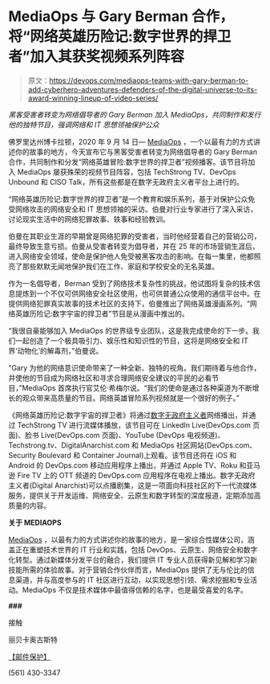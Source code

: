 # MediaOps 与 Gary Berman 合作，将“网络英雄历险记:数字世界的捍卫者”加入其获奖视频系列阵容

> 原文：<https://devops.com/mediaops-teams-with-gary-berman-to-add-cyberhero-adventures-defenders-of-the-digital-universe-to-its-award-winning-lineup-of-video-series/>

*黑客受害者转变为网络倡导者的 Gary Berman 加入 MediaOps，共同制作和发行他的独特节目，强调网络和 IT 思想领袖保护公众*

佛罗里达州博卡拉顿，2020 年 9 月 14 日— [MediaOps](https://mediaops.com/) ，一个以最有力的方式讲述你的故事的地方，今天宣布它与黑客受害者转变为网络倡导者的 Gary Berman 合作，共同制作和分发“网络英雄冒险:数字世界的捍卫者”视频播客。该节目将加入 MediaOps 屡获殊荣的视频节目阵容，包括 TechStrong TV、DevOps Unbound 和 CISO Talk，所有这些都是在数字无政府主义者平台上进行的。

“网络英雄历险记:数字世界的捍卫者”是一个教育和娱乐系列，基于对保护公众免受网络攻击的网络安全和 IT 思想领袖的采访。伯曼对行业专家进行了深入采访，讨论现实生活中的网络犯罪故事、轶事和经验教训。

伯曼在其职业生涯的早期曾是网络犯罪的受害者，当时他经营着自己的营销公司，最终导致生意亏损。伯曼从受害者转变为倡导者，并在 25 年的市场营销生涯后，进入网络安全领域，使命是保护他人免受被黑客攻击的影响。在每一集里，他都照亮了那些默默无闻地保护我们在工作、家庭和学校安全的无名英雄。

作为一名倡导者，Berman 受到了网络技术复杂性的挑战，他试图将复杂的技术信息提炼到一个不仅可供网络安全社区使用，也可供普通公众使用的通信平台中。在提供网络犯罪真实故事的技术社区的支持下，伯曼推出了网络英雄漫画系列。“网络英雄历险记:数字宇宙的捍卫者”节目是从漫画中推出的。

“我很自豪能够加入 MediaOps 的世界级专业团队，这是我完成使命的下一步。我们一起创造了一个极具吸引力、娱乐性和知识性的节目，这将是网络安全和 IT 界‘动物化’的解毒剂，”伯曼说。

“Gary 为他的网络意识使命带来了一种全新、独特的视角。我们期待着与他合作，并使他的节目成为网络社区和寻求合理网络安全建议的平民的必看节目，”MediaOps 首席执行官艾伦·希梅尔说。“我们的使命是通过各种渠道为不断增长的观众带来高质量的节目。网络英雄冒险系列视频就是一个很好的例子。”

《网络英雄历险记:数字宇宙的捍卫者》将通过[数字无政府主义者](https://digitalanarchist.com/)网络播出，并通过 TechStrong TV 进行流媒体播放，该节目可在 LinkedIn Live(DevOps.com 页面)、脸书 Live(DevOps.com 页面)、YouTube (DevOps 电视频道)、Techstrong.tv、DigitalAnarchist.com 和 MediaOps 社区网站(DevOps.com、Security Boulevard 和 Container Journal)上观看。该节目还将在 iOS 和 Android 的 DevOps.com 移动应用程序上播出，并通过 Apple TV、Roku 和亚马逊 Fire TV 上的 OTT 频道的 DevOps.com 应用程序在电视上播出。数字无政府主义者(Digital Anarchist)可以点播剧集，这是一项面向科技社区的下一代流媒体服务，提供关于开发运维、网络安全、云原生和数字转型的深度报道，定期添加高质量的内容。

**关于 MEDIAOPS**

[MediaOps](https://mediaops.com/) ，以最有力的方式讲述你的故事的地方，是一家综合性媒体公司，涵盖正在重塑技术世界的 IT 行业和实践，包括 DevOps、云原生、网络安全和数字化转型。通过新媒体分发平台的融合，我们提供 IT 专业人员获得新见解和学习新技能所需的体验故事。对于营销合作伙伴而言，MediaOps 提供了无与伦比的信息渠道，并与高度参与的 IT 社区进行互动，以实现思想引领、需求挖掘和专业活动。MediaOps 不仅是技术媒体中最值得信赖的名字，也是最受喜爱的名字。

**###**

接触

丽贝卡奥古斯特

[【邮件保护】](/cdn-cgi/l/email-protection#5426313631373735143931303d353b24277a373b39)

(561) 430-3347
